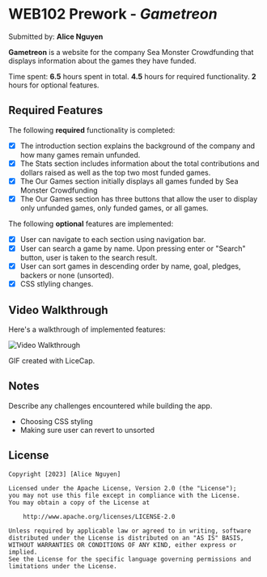 # WEB102 Prework - *Gametreon*

Submitted by: **Alice Nguyen**

**Gametreon** is a website for the company Sea Monster Crowdfunding that displays information about the games they have funded.

Time spent: **6.5** hours spent in total. **4.5** hours for required functionality. **2** hours for optional features.

## Required Features

The following **required** functionality is completed:

* [x] The introduction section explains the background of the company and how many games remain unfunded.
* [x] The Stats section includes information about the total contributions and dollars raised as well as the top two most funded games.
* [x] The Our Games section initially displays all games funded by Sea Monster Crowdfunding
* [x] The Our Games section has three buttons that allow the user to display only unfunded games, only funded games, or all games.

The following **optional** features are implemented:

* [x] User can navigate to each section using navigation bar.
* [x] User can search a game by name. Upon pressing enter or "Search" button, user is taken to the search result.
* [x] User can sort games in descending order by name, goal, pledges, backers or none (unsorted).
* [x] CSS stlyling changes.

## Video Walkthrough

Here's a walkthrough of implemented features:

<img src='web102-prework.gif' title='Video Walkthrough' width='' alt='Video Walkthrough' />

<!-- Replace this with whatever GIF tool you used! -->
GIF created with LiceCap.
<!-- Recommended tools:
[Kap](https://getkap.co/) for macOS
[ScreenToGif](https://www.screentogif.com/) for Windows
[peek](https://github.com/phw/peek) for Linux. -->

## Notes

Describe any challenges encountered while building the app.

* Choosing CSS styling
* Making sure user can revert to unsorted

## License

    Copyright [2023] [Alice Nguyen]

    Licensed under the Apache License, Version 2.0 (the "License");
    you may not use this file except in compliance with the License.
    You may obtain a copy of the License at

        http://www.apache.org/licenses/LICENSE-2.0

    Unless required by applicable law or agreed to in writing, software
    distributed under the License is distributed on an "AS IS" BASIS,
    WITHOUT WARRANTIES OR CONDITIONS OF ANY KIND, either express or implied.
    See the License for the specific language governing permissions and
    limitations under the License.
